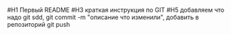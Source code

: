 #H1 Первый README
#H3 краткая инструкция по GIT
#H5 добавляем что надо git sdd, git commit -m "описание что изменили", добавить в репозиторий git push
